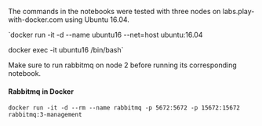 The commands in the notebooks were tested with three nodes on labs.play-with-docker.com using Ubuntu 16.04.

`docker run -it -d --name ubuntu16 --net=host ubuntu:16.04

docker exec -it ubuntu16 /bin/bash`

Make sure to run rabbitmq on node 2 before running its corresponding notebook.

#### Rabbitmq in Docker
`docker run -it -d --rm --name rabbitmq -p 5672:5672 -p 15672:15672 rabbitmq:3-management`

